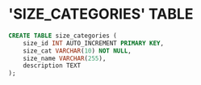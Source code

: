 # 'SIZE_CATEGORIES' TABLE

```sql
CREATE TABLE size_categories (
    size_id INT AUTO_INCREMENT PRIMARY KEY,
    size_cat VARCHAR(10) NOT NULL,
    size_name VARCHAR(255),
    description TEXT
);
```
